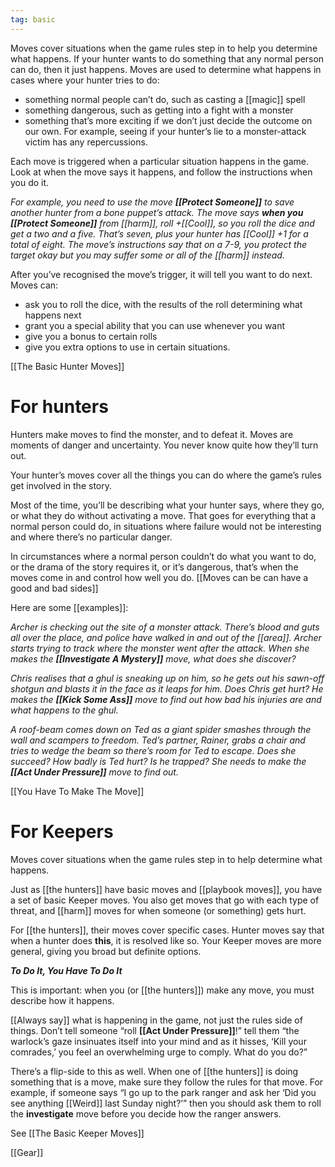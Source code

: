 ```yaml
---
tag: basic
---
```

Moves cover situations when the game rules step in to help you determine what happens. If your hunter wants to do something that any normal person can do, then it just happens. Moves are used to determine what happens in cases where your hunter tries to do:

- something normal people can’t do, such as casting a [[magic]] spell
- something dangerous, such as getting into a fight with a monster
- something that’s more exciting if we don’t just decide the outcome on our own. For example, seeing if your hunter’s lie to a monster-attack victim has any repercussions.

Each move is triggered when a particular situation happens in the game. Look at when the move says it happens, and follow the instructions when you do it.

*For example, you need to use the move **[[Protect Someone]]** to save another hunter from a bone puppet’s attack. The move says **when you [[Protect Someone]]** from [[harm]], roll +[[Cool]], so you roll the dice and get a two and a five. That’s seven, plus your hunter has [[Cool]] +1 for a total of eight. The move’s instructions say that on a 7-9, you protect the target okay but you may suffer some or all of the [[harm]] instead.*

After you’ve recognised the move’s trigger, it will tell you want to do next. Moves can:

- ask you to roll the dice, with the results of the roll determining what happens next
- grant you a special ability that you can use whenever you want
- give you a bonus to certain rolls
- give you extra options to use in certain situations.

[[The Basic Hunter Moves]]

# For hunters
Hunters make moves to find the monster, and to defeat it. Moves are moments of danger and uncertainty. You never know quite how they’ll turn out.

Your hunter’s moves cover all the things you can do where the game’s rules get involved in the story.

Most of the time, you’ll be describing what your hunter says, where they go, or what they do without activating a move. That goes for everything that a normal person could do, in situations where failure would not be interesting and where there’s no particular danger.

In circumstances where a normal person couldn’t do what you want to do, or the drama of the story requires it, or it’s dangerous, that’s when the moves come in and control how well you do.
[[Moves can be can have a good and bad sides]]

Here are some [[examples]]:

*Archer is checking out the site of a monster attack. There’s blood and guts all over the place, and police have walked in and out of the [[area]]. Archer starts trying to track where the monster went after the attack. When she makes the* ***[[Investigate A Mystery]]*** *move, what does she discover?*

*Chris realises that a ghul is sneaking up on him, so he gets out his sawn-off shotgun and blasts it in the face as it leaps for him. Does Chris get hurt? He makes the **[[Kick Some Ass]]** move to find out how bad his injuries are and what happens to the ghul.*

*A roof-beam comes down on Ted as a giant spider smashes through the wall and scampers to freedom. Ted’s partner, Rainer, grabs a chair and tries to wedge the beam so there’s room for Ted to escape. Does she succeed? How badly is Ted hurt? Is he trapped? She needs to make the **[[Act Under Pressure]]** move to find out.*

[[You Have To Make The Move]]

#  For Keepers
Moves cover situations when the game rules step in to help determine what happens.

Just as [[the hunters]] have basic moves and [[playbook moves]], you have a set of basic Keeper moves. You also get moves that go with each type of threat, and [[harm]] moves for when someone (or something) gets hurt.

For [[the hunters]], their moves cover specific cases. Hunter moves say that when a hunter does **this**, it is resolved like so. Your Keeper moves are more general, giving you broad but definite options.

***To Do It, You Have To Do It***

This is important: when you (or [[the hunters]]) make any move, you must describe how it happens.

[[Always say]] what is happening in the game, not just the rules side of things. Don’t tell someone “roll **[[Act Under Pressure]]**!” tell them “the warlock’s gaze insinuates itself into your mind and as it hisses, ‘Kill your comrades,’ you feel an overwhelming urge to comply. What do you do?”

There’s a flip-side to this as well. When one of [[the hunters]] is doing something that is a move, make sure they follow the rules for that move. For example, if someone says “I go up to the park ranger and ask her ‘Did you see anything [[Weird]] last Sunday night?’” then you should ask them to roll the **investigate** move before you decide how the ranger answers.

See [[The Basic Keeper Moves]]


[[Gear]]
